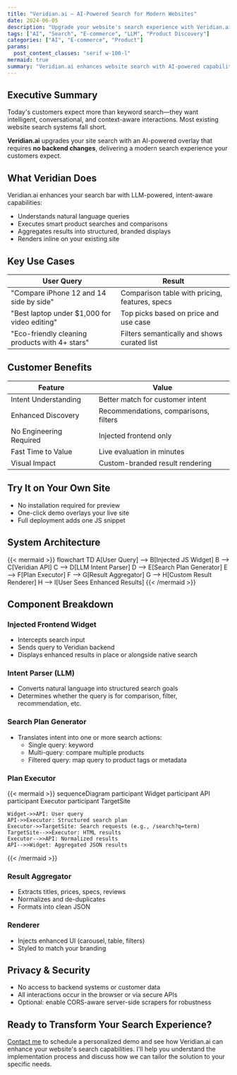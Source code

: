 ```yaml
---
title: "Veridian.ai – AI-Powered Search for Modern Websites"
date: 2024-06-05
description: "Upgrade your website's search experience with Veridian.ai. Intent-aware, LLM-powered, zero-integration solution for product discovery."
tags: ["AI", "Search", "E-commerce", "LLM", "Product Discovery"]
categories: ["AI", "E-commerce", "Product"]
params:
  post_content_classes: "serif w-100-l"
mermaid: true
summary: "Veridian.ai enhances website search with AI-powered capabilities, requiring no backend changes. Features include natural language understanding, smart product comparisons, and structured result displays."
---
```


## Executive Summary

Today's customers expect more than keyword search—they want intelligent, conversational, and context-aware interactions. Most existing website search systems fall short.

**Veridian.ai** upgrades your site search with an AI-powered overlay that requires **no backend changes**, delivering a modern search experience your customers expect.


## What Veridian Does

Veridian.ai enhances your search bar with LLM-powered, intent-aware capabilities:

- Understands natural language queries
- Executes smart product searches and comparisons
- Aggregates results into structured, branded displays
- Renders inline on your existing site



## Key Use Cases

| User Query | Result |
|------------|--------|
| "Compare iPhone 12 and 14 side by side" | Comparison table with pricing, features, specs |
| "Best laptop under $1,000 for video editing" | Top picks based on price and use case |
| "Eco-friendly cleaning products with 4+ stars" | Filters semantically and shows curated list |


## Customer Benefits

| Feature | Value |
|--------|-------|
| Intent Understanding | Better match for customer intent |
| Enhanced Discovery | Recommendations, comparisons, filters |
| No Engineering Required | Injected frontend only |
| Fast Time to Value | Live evaluation in minutes |
| Visual Impact | Custom-branded result rendering |


## Try It on Your Own Site

- No installation required for preview
- One-click demo overlays your live site
- Full deployment adds one JS snippet


## System Architecture

{{< mermaid >}}
flowchart TD
    A[User Query] --> B[Injected JS Widget]
    B --> C[Veridian API]
    C --> D[LLM Intent Parser]
    D --> E[Search Plan Generator]
    E --> F[Plan Executor]
    F --> G[Result Aggregator]
    G --> H[Custom Result Renderer]
    H --> I[User Sees Enhanced Results]
{{< /mermaid >}}


## Component Breakdown

### Injected Frontend Widget

- Intercepts search input
- Sends query to Veridian backend
- Displays enhanced results in place or alongside native search

### Intent Parser (LLM)

- Converts natural language into structured search goals
- Determines whether the query is for comparison, filter, recommendation, etc.

### Search Plan Generator

- Translates intent into one or more search actions:
  - Single query: keyword
  - Multi-query: compare multiple products
  - Filtered query: map query to product tags or metadata

### Plan Executor

{{< mermaid >}}
sequenceDiagram
    participant Widget
    participant API
    participant Executor
    participant TargetSite

    Widget->>API: User query
    API->>Executor: Structured search plan
    Executor->>TargetSite: Search requests (e.g., /search?q=term)
    TargetSite-->>Executor: HTML results
    Executor-->>API: Normalized results
    API-->>Widget: Aggregated JSON results
{{< /mermaid >}}

### Result Aggregator

- Extracts titles, prices, specs, reviews
- Normalizes and de-duplicates
- Formats into clean JSON

### Renderer

- Injects enhanced UI (carousel, table, filters)
- Styled to match your branding

## Privacy & Security

- No access to backend systems or customer data
- All interactions occur in the browser or via secure APIs
- Optional: enable CORS-aware server-side scrapers for robustness

## Ready to Transform Your Search Experience?

[Contact me](/pages/contact) to schedule a personalized demo and see how Veridian.ai can enhance your website's search capabilities. I'll help you understand the implementation process and discuss how we can tailor the solution to your specific needs.

